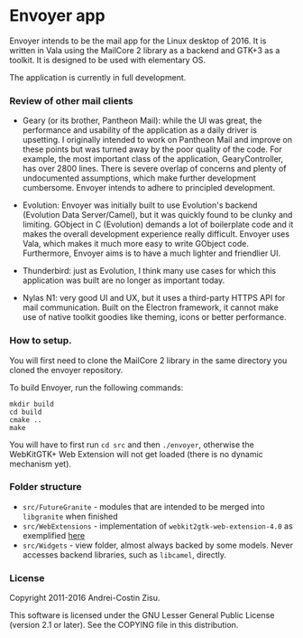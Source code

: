 # Envoyer app

Envoyer intends to be the mail app for the Linux desktop of 2016. It is written
in Vala using the MailCore 2 library as a backend and GTK+3 as a toolkit. It is 
designed to be used with elementary OS.

The application is currently in full development.

### Review of other mail clients

* Geary (or its brother, Pantheon Mail): while the UI was great, the performance
and usability of the application as a daily driver is upsetting. I originally
intended to work on Pantheon Mail and improve on these points but was turned
away by the poor quality of the code. For example, the most important class of
the application, GearyController, has over 2800 lines. There is severe overlap
of concerns and plenty of undocumented assumptions, which make further
development cumbersome. Envoyer intends to adhere to principled development.

* Evolution: Envoyer was initially built to use Evolution's backend (Evolution Data
Server/Camel), but it was quickly found to be clunky and limiting. GObject
in C (Evolution) demands a lot of boilerplate code and it makes the overall
development experience really difficult. Envoyer uses Vala, which makes it
much more easy to write GObject code.  Furthermore, Envoyer aims is to have a 
much lighter and friendlier UI.

* Thunderbird: just as Evolution, I think many use cases for which this
application was built are no longer as important today.

* Nylas N1: very good UI and UX, but it uses a third-party HTTPS API for mail
communication. Built on the Electron framework, it cannot make use of native
toolkit goodies like theming, icons or better performance.

### How to setup.

You will first need to clone the MailCore 2 library in the same directory you 
cloned the envoyer repository.

To build Envoyer, run the following commands:
```
mkdir build
cd build
cmake ..
make
```

You will have to first run `cd src` and then `./envoyer`, otherwise the 
WebKitGTK+ Web Extension will not get loaded (there is no dynamic mechanism yet).

### Folder structure

* `src/FutureGranite` - modules that are intended to be merged into `libgranite` when finished
* `src/WebExtensions` - implementation of `webkit2gtk-web-extension-4.0` as exemplified [here](https://github.com/rschroll/webkitdom/tree/extension)
* `src/Widgets` - view folder, almost always backed by some models. Never accesses backend libraries, such as `libcamel`, directly.

### License

Copyright 2011-2016 Andrei-Costin Zisu.

This software is licensed under the GNU Lesser General Public License (version 
    2.1 or later).  See the COPYING file in this distribution.

